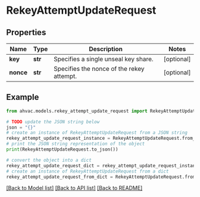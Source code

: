 # RekeyAttemptUpdateRequest


## Properties

Name | Type | Description | Notes
------------ | ------------- | ------------- | -------------
**key** | **str** | Specifies a single unseal key share. | [optional] 
**nonce** | **str** | Specifies the nonce of the rekey attempt. | [optional] 

## Example

```python
from ahvac.models.rekey_attempt_update_request import RekeyAttemptUpdateRequest

# TODO update the JSON string below
json = "{}"
# create an instance of RekeyAttemptUpdateRequest from a JSON string
rekey_attempt_update_request_instance = RekeyAttemptUpdateRequest.from_json(json)
# print the JSON string representation of the object
print(RekeyAttemptUpdateRequest.to_json())

# convert the object into a dict
rekey_attempt_update_request_dict = rekey_attempt_update_request_instance.to_dict()
# create an instance of RekeyAttemptUpdateRequest from a dict
rekey_attempt_update_request_from_dict = RekeyAttemptUpdateRequest.from_dict(rekey_attempt_update_request_dict)
```
[[Back to Model list]](../README.md#documentation-for-models) [[Back to API list]](../README.md#documentation-for-api-endpoints) [[Back to README]](../README.md)


